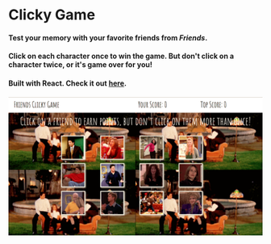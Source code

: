 # Clicky Game

#### Test your memory with your favorite friends from *Friends*.

#### Click on each character once to win the game. But don't click on a character twice, or it's game over for you!

#### Built with React. Check it out [here](https://nicolemibarra.github.io/clicky-game/).

![screenshot](public/screenshot.png)